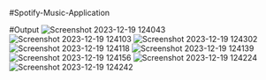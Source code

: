 #Spotify-Music-Application

#Output
![Screenshot 2023-12-19 124043](https://github.com/SamruddhiNadgouda/Spotify-Clone/assets/97962486/e6a2eff2-c4d8-46d5-ad3f-ff3a77c9c226)
![Screenshot 2023-12-19 124103](https://github.com/SamruddhiNadgouda/Spotify-Clone/assets/97962486/1534bccb-5b24-454d-91ae-d2158a8fe50a)
![Screenshot 2023-12-19 124302](https://github.com/SamruddhiNadgouda/Spotify-Clone/assets/97962486/869f1c38-2aa5-48b0-9d46-a78c8f3ce4fa)
![Screenshot 2023-12-19 124118](https://github.com/SamruddhiNadgouda/Spotify-Clone/assets/97962486/c456f693-887e-45a5-9d3e-dfc1fa3a7cb9)
![Screenshot 2023-12-19 124139](https://github.com/SamruddhiNadgouda/Spotify-Clone/assets/97962486/e1e31b78-a82e-4c36-b2bc-47acbc500e2c)
![Screenshot 2023-12-19 124156](https://github.com/SamruddhiNadgouda/Spotify-Clone/assets/97962486/fef32ed4-c7aa-498d-9dbb-6ec226bdec10)
![Screenshot 2023-12-19 124224](https://github.com/SamruddhiNadgouda/Spotify-Clone/assets/97962486/b80b9f8f-f04c-4d65-859e-a9542593fc2c)
![Screenshot 2023-12-19 124242](https://github.com/SamruddhiNadgouda/Spotify-Clone/assets/97962486/3075cf13-5055-4107-a3af-3db843c283a9)


